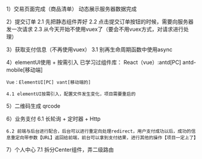 1）交易页面完成（商品清单）
    动态展示服务器数据完成

2）提交订单
    2.1 先把静态组件弄好
    2.2 点击提交订单按钮的时候，需要向服务器发一次请求
    2.3 从今天开始不使用vuex了（要会不用vuex方式，对请求进行处理）

3）获取支付信息（不再使用vuex）
    3.1 别再生命周期函数中使用async

4）elementUI使用 + 按需引入
    已学习过组件库：
    React（vue）:antd[PC] antd-mobile[移动端]

    Vue：ElementUI[PC] vant[移动端的]

    4.1 elementUI按需引入，配置文件发生变化，项目需要重启的

5）二维码生成 qrcode
    

6）业务支付
    6.1 长轮询 + 定时器 + Http

    6.2 前端与后台进行配合，后台可以进行重定向处理redirect，用户支付成功以后，成功的信息重定向带参数【URL】返回给前端，前台可以拿到支付结果，进行其他的操作【项目一定上了】

7）个人中心
    7.1 拆分Center组件，弄二级路由